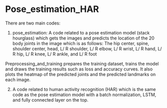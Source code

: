 # Pose_estimation_HAR
There are two main codes:

1) pose_estimation: A code related to a pose estimation model (stack hourglass) which gets the images and predicts the location of the 20 body joints in the image which is as follows:
The hip center, spine, shoulder center, head, L/ R shoulder, L/ R elbow, L/ R wrist, L/ R hand, L/ R hip, L/ R knee, L/ R ankle, and L/ R foot

Preprocessing_and_training prepares the training dataset, trains the model and draws the training results such as loss and accuracy curves. It also plots the heatmap of the predicted joints and the predicted landmarks on each image. 

2) A code related to human activity recognition (HAR) which is the same code as the pose estimation model with a batch normalization, LSTM, and fully connected layer on the top.
